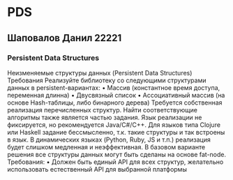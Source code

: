 # PDS
## Шаповалов Данил 22221
### Persistent Data Structures

Неизменяемые структуры данных (Persistent Data Structures)
Требования
Реализуйте библиотеку со следующими структурами данных в persistent-вариантах:
• Массив (константное время доступа, переменная длинна)
• Двусвязный список
• Ассоциативный массив (на основе Hash-таблицы, либо бинарного дерева)
Требуется собственная реализация перечисленных структур. Найти соответствующие
алгоритмы также является частью задания. Язык реализации не фиксируется, но
рекомендуется Java/C#/C++. Для языков типа Clojure или Haskell задание бессмысленно, т.к.
такие структуры и так встроены в язык. В динамических языках (Python, Ruby, JS и т.п.)
реализация будет слишком медленная и неэффективная. В базовом варианте решения все
структуры данных могут быть сделаны на основе fat-node. Требования:
• Должен быть единый API для всех структур, желательно использовать естественный
API для выбранной платформы
